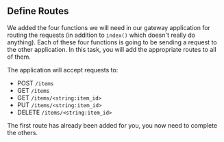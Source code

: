 ## Define Routes

We added the four functions we will need in our gateway application for routing the requests (in addition to `index()` which doesn't really do anything).
Each of these four functions is going to be sending a request to the other application.
In this task, you will add the appropriate routes to all of them.

The application will accept requests to:

- POST `/items`
- GET `/items`
- GET `/items/<string:item_id>`
- PUT `/items/<string:item_id>`
- DELETE `/items/<string:item_id>`

The first route has already been added for you, you now need to complete the others.

